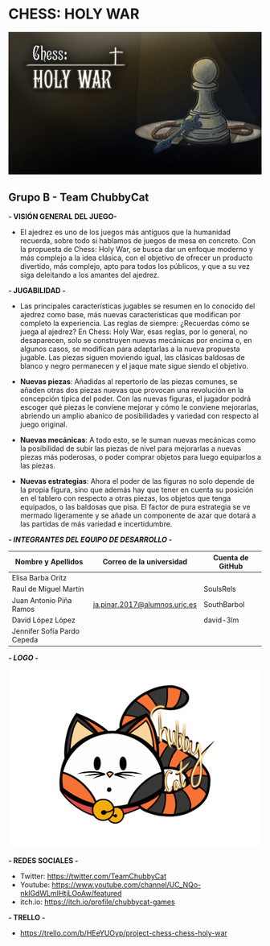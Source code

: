 # CHESS: HOLY WAR

![image](https://github.com/ChubbyCatGames/ProjectChess/blob/ffd98ccb1ee305b3609de78ade8228a9c59d2fb3/Chess_Holy_War_Background.png)



## Grupo B - Team ChubbyCat




**- VISIÓN GENERAL DEL JUEGO-**

* El ajedrez es uno de los juegos más antiguos que la humanidad recuerda, sobre todo si hablamos de juegos de mesa en concreto. Con la propuesta de Chess: Holy War, se busca dar un enfoque moderno y más complejo a la idea clásica, con el objetivo de ofrecer un producto divertido, más complejo, apto para todos los públicos, y que a su vez siga deleitando a los amantes del ajedrez.

**- JUGABILIDAD -**

* Las principales características jugables se resumen en lo conocido del ajedrez como base, más nuevas características que modifican por completo la experiencia.
Las reglas de siempre: ¿Recuerdas cómo se juega al ajedrez? En Chess: Holy War, esas reglas, por lo general, no desaparecen, solo se construyen nuevas mecánicas por encima o, en algunos casos, se modifican para adaptarlas a la nueva propuesta jugable. Las piezas siguen moviendo igual, las clásicas baldosas de blanco y negro permanecen y el jaque mate sigue siendo el objetivo.

* **Nuevas piezas**: Añadidas al repertorio de las piezas comunes, se añaden otras dos piezas nuevas que provocan una revolución en la concepción típica del poder. Con las nuevas figuras, el jugador podrá escoger qué piezas le conviene mejorar y cómo le conviene mejorarlas, abriendo un amplio abanico de posibilidades y variedad con respecto al juego original.

* **Nuevas mecánicas**: A todo esto, se le suman nuevas mecánicas como la posibilidad de subir las piezas de nivel para mejorarlas a nuevas piezas más poderosas, o poder comprar objetos para luego equiparlos a las piezas.

* **Nuevas estrategias**: Ahora el poder de las figuras no solo depende de la propia figura, sino que además hay que tener en cuenta su posición en el tablero con respecto a otras piezas, los objetos que tenga equipados, o las baldosas que pisa. El factor de pura estrategia se ve mermado ligeramente y se añade un componente de azar que dotará a las partidas de más variedad e incertidumbre.


***- INTEGRANTES DEL EQUIPO DE DESARROLLO -***

|Nombre y Apellidos            |Correo de la universidad         |Cuenta de GitHub       |
|------------------------------|---------------------------------|-----------------------|
| Elisa Barba Oritz            |                                 |                       |
| Raul de Miguel Martín        |                                 |SoulsRels              |
| Juan Antonio Piña Ramos      |ja.pinar.2017@alumnos.urjc.es    |SouthBarbol            |
| David López López            |                                 |david-3lm              |
| Jennifer Sofía Pardo Cepeda  |                                 |                       |

***- LOGO -***

![image](https://github.com/ChubbyCatGames/ProjectChess/blob/629ff8a9ffb785bf7ac6b1a93c26543d06054525/LogoSINFondoHD.png)

**- REDES SOCIALES -**

* Twitter: https://twitter.com/TeamChubbyCat
* Youtube: https://www.youtube.com/channel/UC_NQo-nklGdWLmIHtjLOoAw/featured
* itch.io: https://itch.io/profile/chubbycat-games

**- TRELLO -**

* https://trello.com/b/HEeYUOyp/project-chess-chess-holy-war
